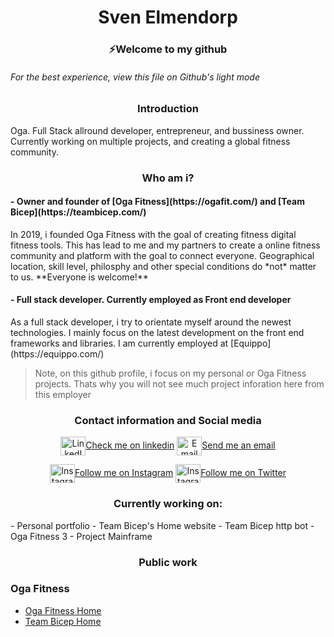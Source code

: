 <h1 align="center">Sven Elmendorp</h1>
<h3 align="center">⚡Welcome to my github</h3>

<h6><i>For the best experience, view this file on Github's light mode</i></h6>

<h3 align="center">Introduction</h3>
Oga. Full Stack allround developer, entrepreneur,  and bussiness owner. Currently working on multiple projects, and creating a global fitness community.

<h3 align=center>Who am i?</h3>

<h4> - Owner and founder of [Oga Fitness](https://ogafit.com/) and [Team Bicep](https://teambicep.com/)</h4>
  In 2019, i founded Oga Fitness with the goal of creating fitness digital fitness tools. This has lead to me and my partners to create a online fitness community and platform with the goal to connect everyone. Geographical location, skill level, philosphy and other special conditions do *not* matter to us. **Everyone is welcome!**

<h4> - Full stack developer. Currently employed as Front end developer</h4>
  As a full stack developer, i try to orientate myself around the newest technologies. I mainly focus on the latest development on the front end frameworks and libraries. I am currently employed at [Equippo](https://equippo.com/)
 
> Note, on this github profile, i focus on my personal or Oga Fitness projects. Thats why you will not see much project inforation here from this employer

<h3 align="center">Contact information and Social media</h3>

<p align="center">
<a href="https://www.linkedin.com/in/svenelmendorp/" target="_blank"><img align="center" src="https://cdn.jsdelivr.net/npm/simple-icons@3.0.1/icons/linkedin.svg" alt="LinkedIn" height="30" width="40" />Check me on linkedin</a>
<a href="mailto:s.elmendorp@ogafit.com" target="_blank"><img align="center" src="https://cdn.jsdelivr.net/npm/simple-icons@3.12.0/icons/gmail.svg" alt="Email" height="30" width="40" />Send me an email</a>
</p>
<p align="center">
<a href="https://instagram.com/ogathereal" target="_blank"><img align="center" src="https://cdn.jsdelivr.net/npm/simple-icons@3.12.0/icons/instagram.svg" alt="Instagram" height="30" width="40" />Follow me on Instagram</a>
<a href="https://twitter.com/oga_the_real" target="_blank"><img align="center" src="https://cdn.jsdelivr.net/npm/simple-icons@3.12.0/icons/twitter.svg" alt="Instagram" height="30" width="40" />Follow me on Twitter</a>
</p>

<h3 align="center">Currently working on:</h3> 
- Personal portfolio
- Team Bicep's Home website
- Team Bicep http bot
- Oga Fitness 3
- Project Mainframe

<h3 align="center">Public work</h3> 

### Oga Fitness

-  [Oga Fitness Home](https://ogafit.com/)
- [Team Bicep Home](https://teambicep.com)
<!--
**oga-sven/oga-sven** is a ✨ _special_ ✨ repository because its `README.md` (this file) appears on your GitHub profile.

Here are some ideas to get you started:

- 🔭 I’m currently working on ...
- 🌱 I’m currently learning ...
- 👯 I’m looking to collaborate on ...
- 🤔 I’m looking for help with ...
- 💬 Ask me about ...
- 📫 How to reach me: ...
- 😄 Pronouns: ...
- ⚡ Fun fact: ...
-->
<h1 align
